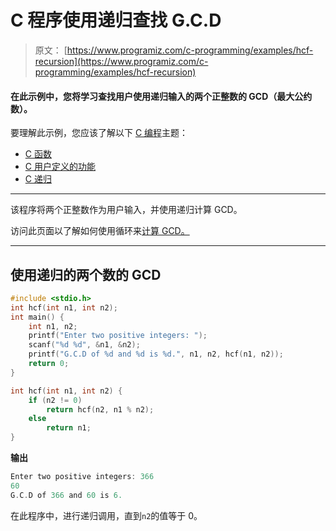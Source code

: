 # C 程序使用递归查找 G.C.D

> 原文： [https://www.programiz.com/c-programming/examples/hcf-recursion](https://www.programiz.com/c-programming/examples/hcf-recursion)

#### 在此示例中，您将学习查找用户使用递归输入的两个正整数的 GCD（最大公约数）。

要理解此示例，您应该了解以下 [C 编程](/c-programming "C tutorial")主题：

*   [C 函数](/c-programming/c-functions)
*   [C 用户定义的功能](/c-programming/c-user-defined-functions)
*   [C 递归](/c-programming/c-recursion)

* * *

该程序将两个正整数作为用户输入，并使用递归计算 GCD。

访问此页面以了解如何使用循环来[计算 GCD。](https://www.programiz.com/c-programming/examples/hcf-gcd)

* * *

## 使用递归的两个数的 GCD

```c
#include <stdio.h>
int hcf(int n1, int n2);
int main() {
    int n1, n2;
    printf("Enter two positive integers: ");
    scanf("%d %d", &n1, &n2);
    printf("G.C.D of %d and %d is %d.", n1, n2, hcf(n1, n2));
    return 0;
}

int hcf(int n1, int n2) {
    if (n2 != 0)
        return hcf(n2, n1 % n2);
    else
        return n1;
} 
```

**输出**

```c
Enter two positive integers: 366
60
G.C.D of 366 and 60 is 6. 
```

在此程序中，进行递归调用，直到`n2`的值等于 0。